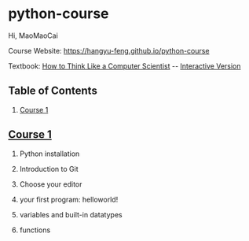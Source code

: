 # python-course
Hi, MaoMaoCai

Course Website: https://hangyu-feng.github.io/python-course

Textbook:  [How to Think Like a Computer Scientist](https://openbookproject.net/thinkcs/python/english3e/) -- [Interactive Version](https://runestone.academy/runestone/books/published/thinkcspy/index.html)


## Table of Contents

1. [Course 1](#course-1)

## [Course 1](course-contents/course-1)

1. Python installation

1. Introduction to Git

1. Choose your editor

1. your first program: helloworld!

1. variables and built-in datatypes

1. functions
